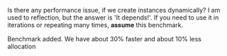 ﻿Is there any performance issue, if we create instances dynamically?
I am used to reflection, but the answer is 'It depends!'.
If you need to use it in iterations or repeating many times, 𝐚𝐬𝐬𝐮𝐦𝐞 this benchmark. 

 Benchmark added. We have about 30% faster and about 10% less allocation
